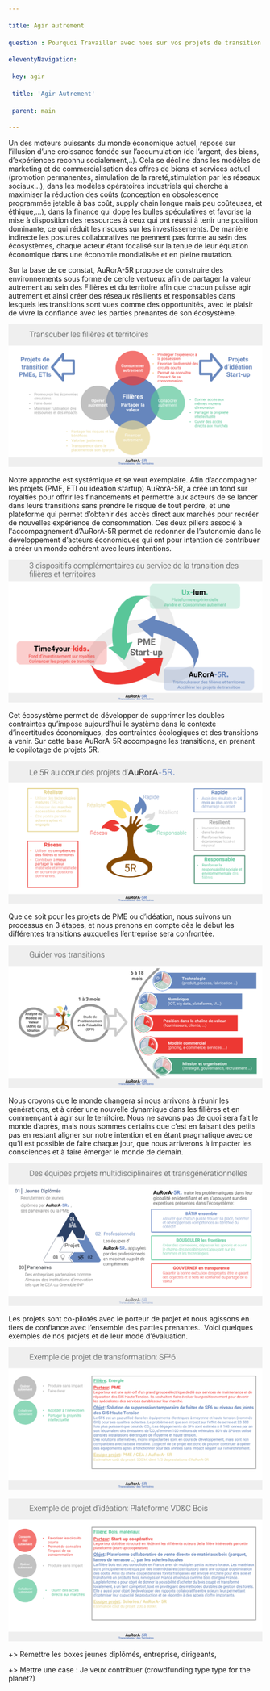 ```yaml
---

title: Agir autrement

question : Pourquoi Travailler avec nous sur vos projets de transition ?

eleventyNavigation:

 key: agir

 title: 'Agir Autrement'

 parent: main

---
```


Un des moteurs puissants du monde économique actuel, repose sur l’illusion d’une croissance fondée sur l’accumulation (de l’argent, des biens, d’expériences reconnu socialement,..). Cela se décline dans les modèles de marketing et de commercialisation des offres de biens et services actuel (promotion permanentes, simulation de la rareté,stimulation par les réseaux sociaux…), dans les modèles opératoires industriels qui cherche à maximiser la réduction des coûts (conception en obsolescence programmée jetable à bas coût, supply chain longue mais peu coûteuses, et éthique,...), dans la finance qui dope les bulles spéculatives et favorise la mise à disposition des ressources à ceux qui ont réussi à tenir une position dominante, ce qui réduit les risques sur les investissements. De manière indirecte les postures collaboratives ne prennent pas forme au sein des écosystèmes, chaque acteur étant focalisé sur la tenue de leur équation économique dans une économie mondialisée et en pleine mutation.

Sur la base de ce constat, AuRorA-5R propose de construire des environnements sous forme de cercle vertueux afin de partager la valeur autrement au sein des Filières et du territoire afin que chacun puisse agir autrement et ainsi créer des réseaux résilients et responsables dans lesquels les transitions sont vues comme des opportunités, avec le plaisir de vivre la confiance avec les parties prenantes de son écosystème.

![](images/image7.png)

Notre approche est systémique et se veut exemplaire. Afin d’accompagner les projets (PME, ETI ou ideation startup) AuRorA-5R, a créé un fond sur royalties pour offrir les financements et permettre aux acteurs de se lancer dans leurs transitions sans prendre le risque de tout perdre, et une plateforme qui permet d’obtenir des accès direct aux marchés pour recréer de nouvelles expérience de consommation. Ces deux piliers associé à l'accompagnement d’AuRorA-5R permet de redonner de l’autonomie dans le développement d’acteurs économiques qui ont pour intention de contribuer à créer un monde cohérent avec leurs intentions.

![](images/image1.png)

Cet écosystème permet de développer de supprimer les doubles contraintes qu’impose aujourd’hui le système dans le contexte d’incertitudes économiques, des contraintes écologiques et des transitions à venir. Sur cette base AuRorA-5R accompagne les transitions, en prenant le copilotage de projets 5R.

![](images/image3.png)

Que ce soit pour les projets de PME ou d’idéation, nous suivons un processus en 3 étapes, et nous prenons en compte dès le début les différentes transitions auxquelles l’entreprise sera confrontée. 

![](images/image4.png)

Nous croyons que le monde changera si nous arrivons à réunir les générations, et à créer une nouvelle dynamique dans les filières et en commençant à agir sur le territoire. Nous ne savons pas de quoi sera fait le monde d’après, mais nous sommes certains que c’est en faisant des petits pas en restant aligner sur notre intention et en étant pragmatique avec ce qu’il est possible de faire chaque jour, que nous arriverons à impacter les consciences et à faire émerger le monde de demain.

![](images/image6.png)

Les projets sont co-pilotés avec le porteur de projet et nous agissons en tiers de confiance avec l’ensemble des parties prenantes.. Voici quelques exemples de nos projets et de leur mode d’évaluation.

![](images/image2.png)

![](images/image5.png)

+> Remettre les boxes jeunes diplômés, entreprise, dirigeants, 

+> Mettre une case : Je veux contribuer (crowdfunding type type for the planet?)

